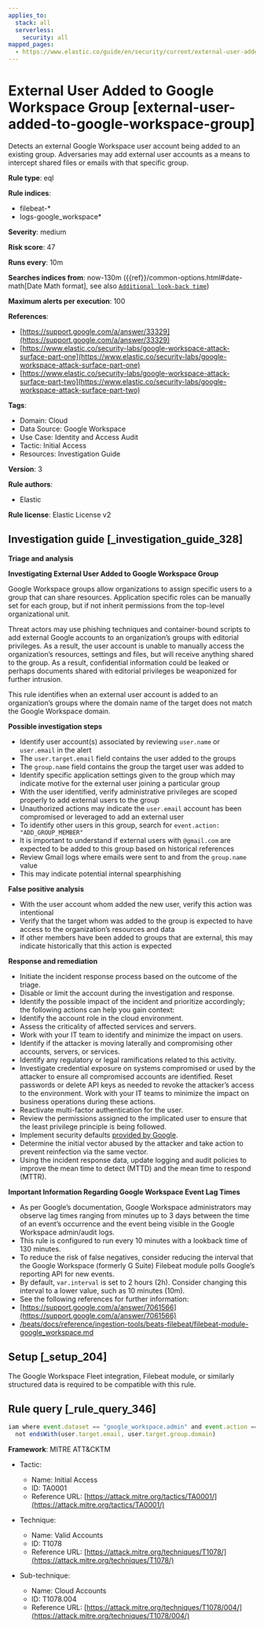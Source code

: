 ```yaml
---
applies_to:
  stack: all
  serverless:
    security: all
mapped_pages:
  - https://www.elastic.co/guide/en/security/current/external-user-added-to-google-workspace-group.html
---
```


# External User Added to Google Workspace Group [external-user-added-to-google-workspace-group]

Detects an external Google Workspace user account being added to an existing group. Adversaries may add external user accounts as a means to intercept shared files or emails with that specific group.

**Rule type**: eql

**Rule indices**:

* filebeat-*
* logs-google_workspace*

**Severity**: medium

**Risk score**: 47

**Runs every**: 10m

**Searches indices from**: now-130m ({{ref}}/common-options.html#date-math[Date Math format], see also [`Additional look-back time`](docs-content://solutions/security/detect-and-alert/create-detection-rule.md#rule-schedule))

**Maximum alerts per execution**: 100

**References**:

* [https://support.google.com/a/answer/33329](https://support.google.com/a/answer/33329)
* [https://www.elastic.co/security-labs/google-workspace-attack-surface-part-one](https://www.elastic.co/security-labs/google-workspace-attack-surface-part-one)
* [https://www.elastic.co/security-labs/google-workspace-attack-surface-part-two](https://www.elastic.co/security-labs/google-workspace-attack-surface-part-two)

**Tags**:

* Domain: Cloud
* Data Source: Google Workspace
* Use Case: Identity and Access Audit
* Tactic: Initial Access
* Resources: Investigation Guide

**Version**: 3

**Rule authors**:

* Elastic

**Rule license**: Elastic License v2

## Investigation guide [_investigation_guide_328]

**Triage and analysis**

**Investigating External User Added to Google Workspace Group**

Google Workspace groups allow organizations to assign specific users to a group that can share resources. Application specific roles can be manually set for each group, but if not inherit permissions from the top-level organizational unit.

Threat actors may use phishing techniques and container-bound scripts to add external Google accounts to an organization’s groups with editorial privileges. As a result, the user account is unable to manually access the organization’s resources, settings and files, but will receive anything shared to the group. As a result, confidential information could be leaked or perhaps documents shared with editorial privileges be weaponized for further intrusion.

This rule identifies when an external user account is added to an organization’s groups where the domain name of the target does not match the Google Workspace domain.

**Possible investigation steps**

* Identify user account(s) associated by reviewing `user.name` or `user.email` in the alert
* The `user.target.email` field contains the user added to the groups
* The `group.name` field contains the group the target user was added to
* Identify specific application settings given to the group which may indicate motive for the external user joining a particular group
* With the user identified, verify administrative privileges are scoped properly to add external users to the group
* Unauthorized actions may indicate the `user.email` account has been compromised or leveraged to add an external user
* To identify other users in this group, search for `event.action: "ADD_GROUP_MEMBER"`
* It is important to understand if external users with `@gmail.com` are expected to be added to this group based on historical references
* Review Gmail logs where emails were sent to and from the `group.name` value
* This may indicate potential internal spearphishing

**False positive analysis**

* With the user account whom added the new user, verify this action was intentional
* Verify that the target whom was added to the group is expected to have access to the organization’s resources and data
* If other members have been added to groups that are external, this may indicate historically that this action is expected

**Response and remediation**

* Initiate the incident response process based on the outcome of the triage.
* Disable or limit the account during the investigation and response.
* Identify the possible impact of the incident and prioritize accordingly; the following actions can help you gain context:
* Identify the account role in the cloud environment.
* Assess the criticality of affected services and servers.
* Work with your IT team to identify and minimize the impact on users.
* Identify if the attacker is moving laterally and compromising other accounts, servers, or services.
* Identify any regulatory or legal ramifications related to this activity.
* Investigate credential exposure on systems compromised or used by the attacker to ensure all compromised accounts are identified. Reset passwords or delete API keys as needed to revoke the attacker’s access to the environment. Work with your IT teams to minimize the impact on business operations during these actions.
* Reactivate multi-factor authentication for the user.
* Review the permissions assigned to the implicated user to ensure that the least privilege principle is being followed.
* Implement security defaults [provided by Google](https://cloud.google.com/security-command-center/docs/how-to-investigate-threats).
* Determine the initial vector abused by the attacker and take action to prevent reinfection via the same vector.
* Using the incident response data, update logging and audit policies to improve the mean time to detect (MTTD) and the mean time to respond (MTTR).

**Important Information Regarding Google Workspace Event Lag Times**

* As per Google’s documentation, Google Workspace administrators may observe lag times ranging from minutes up to 3 days between the time of an event’s occurrence and the event being visible in the Google Workspace admin/audit logs.
* This rule is configured to run every 10 minutes with a lookback time of 130 minutes.
* To reduce the risk of false negatives, consider reducing the interval that the Google Workspace (formerly G Suite) Filebeat module polls Google’s reporting API for new events.
* By default, `var.interval` is set to 2 hours (2h). Consider changing this interval to a lower value, such as 10 minutes (10m).
* See the following references for further information:
* [https://support.google.com/a/answer/7061566](https://support.google.com/a/answer/7061566)
* [/beats/docs/reference/ingestion-tools/beats-filebeat/filebeat-module-google_workspace.md](beats://docs/reference/filebeat/filebeat-module-google_workspace.md)


## Setup [_setup_204]

The Google Workspace Fleet integration, Filebeat module, or similarly structured data is required to be compatible with this rule.


## Rule query [_rule_query_346]

```js
iam where event.dataset == "google_workspace.admin" and event.action == "ADD_GROUP_MEMBER" and
  not endsWith(user.target.email, user.target.group.domain)
```

**Framework**: MITRE ATT&CKTM

* Tactic:

    * Name: Initial Access
    * ID: TA0001
    * Reference URL: [https://attack.mitre.org/tactics/TA0001/](https://attack.mitre.org/tactics/TA0001/)

* Technique:

    * Name: Valid Accounts
    * ID: T1078
    * Reference URL: [https://attack.mitre.org/techniques/T1078/](https://attack.mitre.org/techniques/T1078/)

* Sub-technique:

    * Name: Cloud Accounts
    * ID: T1078.004
    * Reference URL: [https://attack.mitre.org/techniques/T1078/004/](https://attack.mitre.org/techniques/T1078/004/)




